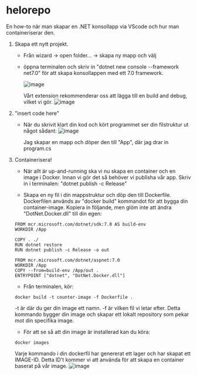 # helorepo

En how-to när man skapar en .NET konsollapp via VScode och hur man containeriserar den. 

1. Skapa ett nytt projekt.
   - Från wizard -> open folder... -> skapa ny mapp och välj
   - öppna terminalen och skriv in "dotnet new console --framework net7.0" för att skapa konsollappen med ett 7.0 framework.
   
       ![image](https://github.com/helojulia/helorepo/assets/130759487/784041fc-33e7-44bb-8395-404f08e751ed)

        Vårt extension rekommenderar oss att lägga till en build and debug, vilket vi gör.
       ![image](https://github.com/helojulia/helorepo/assets/130759487/6cca347c-bb12-4561-bc98-07676439aa38)

2. "insert code here"
    - När du skrivit klart din kod och kört programmet ser din filstruktur ut något sådant:
      ![image](https://github.com/helojulia/helorepo/assets/130759487/3b06d57d-4a52-44d7-8255-ebc4eb126c15)


      Jag skapar en mapp och döper den till "App", där jag drar in program.cs

3. Containerisera!
   - När allt är up-and-running ska vi nu skapa en container och en image i Docker. Innan vi gör det så          behöver vi publisha vår
     app. Skriv in i terminalen: "dotnet publish -c Release"

   - Skapa en ny fil i din mappstruktur och döp den till Dockerfile. Dockerfilen används av "docker build"
     kommandot för att bygga din container-image. Kopiera in följande, men glöm inte att ändra                   "DotNet.Docker.dll" till din egen:
     
   ```
   FROM mcr.microsoft.com/dotnet/sdk:7.0 AS build-env
   WORKDIR /App

   COPY . ./
   RUN dotnet restore
   RUN dotnet publish -c Release -o out

   FROM mcr.microsoft.com/dotnet/aspnet:7.0
   WORKDIR /App
   COPY --from=build-env /App/out .
   ENTRYPOINT ["dotnet", "DotNet.Docker.dll"]
   ```

   - Från terminalen, kör:
   ```
   docker build -t counter-image -f Dockerfile .
   ```
   -t är där du ger din image ett namn. -f är vilken fil vi letar efter.
   Detta kommando bygger din image och skapar ett lokalt repository som pekar mot din specifika image.
   
   - För att se så att din image är installerad kan du köra:
   ```
   docker images
   ```
   Varje kommando i din dockerfil har genererat ett lager och har skapat ett IMAGE-ID. Detta ID't kommer
   vi att använda för att skapa en container baserat på vår image.
   ![image](https://github.com/helojulia/helorepo/assets/130759487/300fc8b9-a25c-4b06-8ee1-8c417933bd61)
   
   
